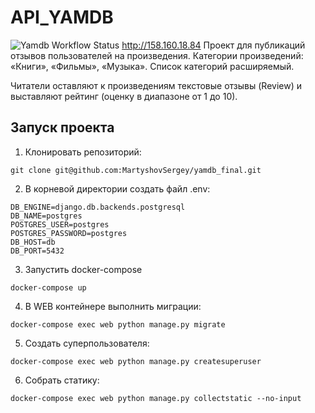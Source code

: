 # API_YAMDB
![Yamdb Workflow Status](https://github.com/martyshovsergey/yamdb_final/actions/workflows/yamdb_workflow.yml/badge.svg?branch=master&event=push)
http://158.160.18.84
Проект для публикаций отзывов пользователей на произведения. Категории произведений: «Книги», «Фильмы», «Музыка». Список категорий расширяемый.

Читатели оставляют к произведениям текстовые отзывы (Review) и выставляют рейтинг (оценку в диапазоне от 1 до 10).

## Запуск проекта

1. Клонировать репозиторий:
```
git clone git@github.com:MartyshovSergey/yamdb_final.git
```

2. В корневой директории создать файл .env:
```
DB_ENGINE=django.db.backends.postgresql
DB_NAME=postgres
POSTGRES_USER=postgres
POSTGRES_PASSWORD=postgres
DB_HOST=db
DB_PORT=5432
```

3. Запустить docker-compose
```
docker-compose up
```

4. В WEB контейнере выполнить миграции:
```
docker-compose exec web python manage.py migrate
```

5. Создать суперпользователя:
```
docker-compose exec web python manage.py createsuperuser
```

6. Собрать статику:
```
docker-compose exec web python manage.py collectstatic --no-input
```
